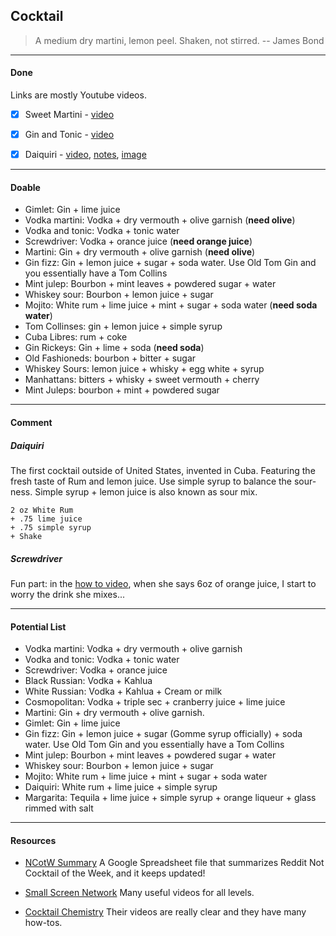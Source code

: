 Cocktail
---

> A medium dry martini, lemon peel. Shaken, not stirred. -- James Bond

---
#### Done

Links are mostly Youtube videos.

- [X] Sweet Martini - [video](https://www.youtube.com/watch?v=sAo6X7jSbd8)
- [X] Gin and Tonic - [video](https://www.youtube.com/watch?v=RpS8ayaU820)
- [X] Daiquiri - [video](https://www.youtube.com/watch?v=ofwTyfKo8Mg), [notes](#daiquiri), [image](https://cloud.githubusercontent.com/assets/941519/21339063/c48e3c96-c630-11e6-966e-d9f0b0f8f4d3.jpg)


---
#### Doable

* Gimlet: Gin + lime juice
* Vodka martini: Vodka + dry vermouth + olive garnish (**need olive**)
* Vodka and tonic: Vodka + tonic water
* Screwdriver: Vodka + orance juice (**need orange juice**)
* Martini: Gin + dry vermouth + olive garnish (**need olive**)
* Gin fizz: Gin + lemon juice + sugar + soda water. Use Old Tom Gin and you essentially have a Tom Collins
* Mint julep: Bourbon + mint leaves + powdered sugar + water
* Whiskey sour: Bourbon + lemon juice + sugar
* Mojito: White rum + lime juice + mint + sugar + soda water (**need soda water**)
* Tom Collinses: gin + lemon juice + simple syrup
* Cuba Libres: rum + coke
* Gin Rickeys: Gin + lime + soda (**need soda**)
* Old Fashioneds: bourbon + bitter + sugar 
* Whiskey Sours: lemon juice + whisky + egg white + syrup
* Manhattans: bitters + whisky + sweet vermouth + cherry
* Mint Juleps: bourbon + mint + powdered sugar


---
#### Comment

##### Daiquiri

The first cocktail outside of United States, invented in Cuba.
Featuring the fresh taste of Rum and lemon juice.
Use simple syrup to balance the sour-ness.
Simple syrup + lemon juice is also known as sour mix.

```
2 oz White Rum
+ .75 lime juice
+ .75 simple syrup
+ Shake
```

##### Screwdriver

Fun part: in the [how to video](https://www.youtube.com/watch?v=JnljNOZIG-c),
when she says 6oz of orange juice, I start to worry the drink she mixes...

---
#### Potential List

* Vodka martini: Vodka + dry vermouth + olive garnish
* Vodka and tonic: Vodka + tonic water
* Screwdriver: Vodka + orance juice
* Black Russian: Vodka + Kahlua
* White Russian: Vodka + Kahlua + Cream or milk
* Cosmopolitan: Vodka + triple sec + cranberry juice + lime juice
* Martini: Gin + dry vermouth + olive garnish.
* Gimlet: Gin + lime juice
* Gin fizz: Gin + lemon juice + sugar (Gomme syrup officially) + soda water. Use Old Tom Gin and you essentially have a Tom Collins
* Mint julep: Bourbon + mint leaves + powdered sugar + water
* Whiskey sour: Bourbon + lemon juice + sugar
* Mojito: White rum + lime juice + mint + sugar + soda water
* Daiquiri: White rum + lime juice + simple syrup
* Margarita: Tequila + lime juice + simple syrup + orange liqueur + glass rimmed with salt

---
#### Resources

- [NCotW Summary](https://docs.google.com/spreadsheets/d/1fv1OGUhQxKCJh7zfS3w0sMIYYZHAJaoQAnHdR_rNHAk/edit#gid=0)
A Google Spreadsheet file that summarizes Reddit Not Cocktail of the Week, and it keeps updated!

- [Small Screen Network](https://www.youtube.com/user/SmallScreenNetwork)
Many useful videos for all levels.

- [Cocktail Chemistry](https://www.youtube.com/channel/UC-o0CfpOyFJOfyWKtqS1hZQ)
Their videos are really clear and they have many how-tos.
